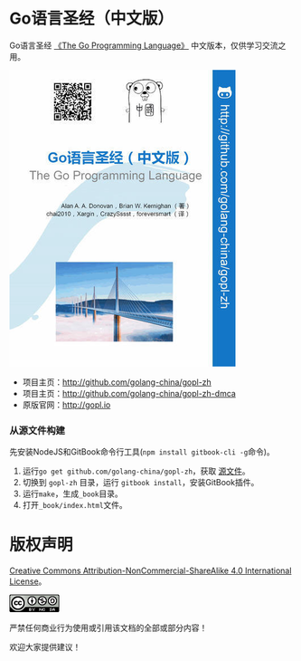 # Go语言圣经（中文版）

Go语言圣经 [《The Go Programming Language》](http://gopl.io) 中文版本，仅供学习交流之用。

[![](cover_middle.jpg)](http://golang-china.github.io/gopl-zh)

- 项目主页：http://github.com/golang-china/gopl-zh
- 项目主页：http://github.com/golang-china/gopl-zh-dmca
- 原版官网：http://gopl.io


### 从源文件构建

先安装NodeJS和GitBook命令行工具(`npm install gitbook-cli -g`命令)。

1. 运行`go get github.com/golang-china/gopl-zh`，获取 [源文件](https://github.com/golang-china/gopl-zh/archive/master.zip)。
2. 切换到 `gopl-zh` 目录，运行 `gitbook install`，安装GitBook插件。
3. 运行`make`，生成`_book`目录。
4. 打开`_book/index.html`文件。


# 版权声明

<a rel="license" href="http://creativecommons.org/licenses/by-nc-sa/4.0/">Creative Commons Attribution-NonCommercial-ShareAlike 4.0 International License</a>。

<a rel="license" href="http://creativecommons.org/licenses/by-nc-sa/4.0/"><img alt="Creative Commons License" style="border-width:0" src="./images/by-nc-sa-4.0-88x31.png"></img></a>

严禁任何商业行为使用或引用该文档的全部或部分内容！

欢迎大家提供建议！
